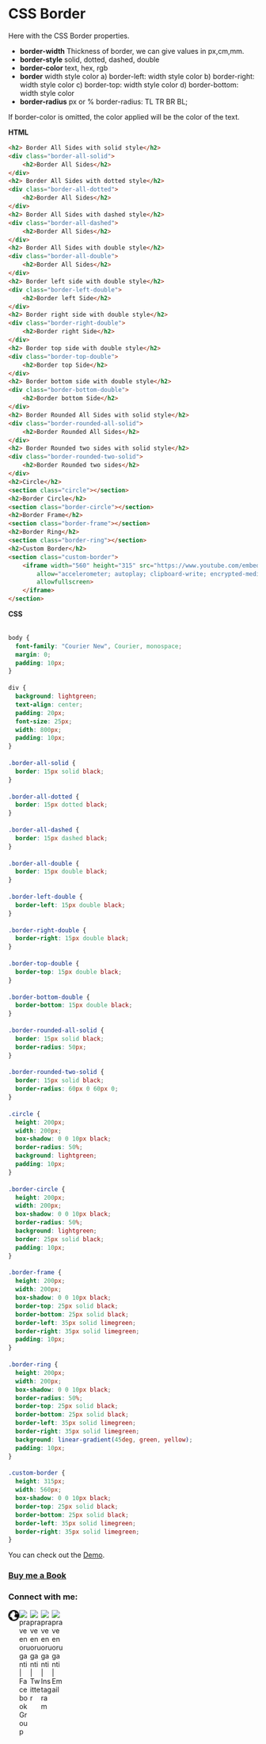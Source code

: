 # CSS Border

Here with the CSS Border properties.

- **border-width** Thickness of border, we can give values in px,cm,mm.
- **border-style** solid, dotted, dashed, double
- **border-color** text, hex, rgb
- **border** width style color
  a) border-left: width style color
  b) border-right: width style color
  c) border-top: width style color
  d) border-bottom: width style color
- **border-radius** px or %
  border-radius: TL TR BR BL;

If border-color is omitted, the color applied will be the color of the text.

**HTML**

```HTML
<h2> Border All Sides with solid style</h2>
<div class="border-all-solid">
    <h2>Border All Sides</h2>
</div>
<h2> Border All Sides with dotted style</h2>
<div class="border-all-dotted">
    <h2>Border All Sides</h2>
</div>
<h2> Border All Sides with dashed style</h2>
<div class="border-all-dashed">
    <h2>Border All Sides</h2>
</div>
<h2> Border All Sides with double style</h2>
<div class="border-all-double">
    <h2>Border All Sides</h2>
</div>
<h2> Border left side with double style</h2>
<div class="border-left-double">
    <h2>Border left Side</h2>
</div>
<h2> Border right side with double style</h2>
<div class="border-right-double">
    <h2>Border right Side</h2>
</div>
<h2> Border top side with double style</h2>
<div class="border-top-double">
    <h2>Border top Side</h2>
</div>
<h2> Border bottom side with double style</h2>
<div class="border-bottom-double">
    <h2>Border bottom Side</h2>
</div>
<h2> Border Rounded All Sides with solid style</h2>
<div class="border-rounded-all-solid">
    <h2>Border Rounded All Sides</h2>
</div>
<h2> Border Rounded two sides with solid style</h2>
<div class="border-rounded-two-solid">
    <h2>Border Rounded two sides</h2>
</div>
<h2>Circle</h2>
<section class="circle"></section>
<h2>Border Circle</h2>
<section class="border-circle"></section>
<h2>Border Frame</h2>
<section class="border-frame"></section>
<h2>Border Ring</h2>
<section class="border-ring"></section>
<h2>Custom Border</h2>
<section class="custom-border">
    <iframe width="560" height="315" src="https://www.youtube.com/embed/NBe7fzCK2V0" frameborder="0"
        allow="accelerometer; autoplay; clipboard-write; encrypted-media; gyroscope; picture-in-picture"
        allowfullscreen>
    </iframe>
</section>

```

**CSS**

```CSS

body {
  font-family: "Courier New", Courier, monospace;
  margin: 0;
  padding: 10px;
}

div {
  background: lightgreen;
  text-align: center;
  padding: 20px;
  font-size: 25px;
  width: 800px;
  padding: 10px;
}

.border-all-solid {
  border: 15px solid black;
}

.border-all-dotted {
  border: 15px dotted black;
}

.border-all-dashed {
  border: 15px dashed black;
}

.border-all-double {
  border: 15px double black;
}

.border-left-double {
  border-left: 15px double black;
}

.border-right-double {
  border-right: 15px double black;
}

.border-top-double {
  border-top: 15px double black;
}

.border-bottom-double {
  border-bottom: 15px double black;
}

.border-rounded-all-solid {
  border: 15px solid black;
  border-radius: 50px;
}

.border-rounded-two-solid {
  border: 15px solid black;
  border-radius: 60px 0 60px 0;
}

.circle {
  height: 200px;
  width: 200px;
  box-shadow: 0 0 10px black;
  border-radius: 50%;
  background: lightgreen;
  padding: 10px;
}

.border-circle {
  height: 200px;
  width: 200px;
  box-shadow: 0 0 10px black;
  border-radius: 50%;
  background: lightgreen;
  border: 25px solid black;
  padding: 10px;
}

.border-frame {
  height: 200px;
  width: 200px;
  box-shadow: 0 0 10px black;
  border-top: 25px solid black;
  border-bottom: 25px solid black;
  border-left: 35px solid limegreen;
  border-right: 35px solid limegreen;
  padding: 10px;
}

.border-ring {
  height: 200px;
  width: 200px;
  box-shadow: 0 0 10px black;
  border-radius: 50%;
  border-top: 25px solid black;
  border-bottom: 25px solid black;
  border-left: 35px solid limegreen;
  border-right: 35px solid limegreen;
  background: linear-gradient(45deg, green, yellow);
  padding: 10px;
}

.custom-border {
  height: 315px;
  width: 560px;
  box-shadow: 0 0 10px black;
  border-top: 25px solid black;
  border-bottom: 25px solid black;
  border-left: 35px solid limegreen;
  border-right: 35px solid limegreen;
}

```

You can check out the [Demo](https://praveenoruganti.github.io/praveenoruganti-css/5_Border/Demo).


### [Buy me a Book](https://bit.ly/388sUbE)


### Connect with me:

[<img align="left" alt="praveenorugantitech.blogspot.com" width="22px" src="https://raw.githubusercontent.com/iconic/open-iconic/master/svg/globe.svg" />][website]
[<img align="left" alt="praveenoruganti | Facebook Group" width="22px" src="https://cdn.jsdelivr.net/npm/simple-icons@v3/icons/facebook.svg" />][facebookgroup]
[<img align="left" alt="praveenoruganti | Twitter" width="22px" src="https://cdn.jsdelivr.net/npm/simple-icons@v3/icons/twitter.svg" />][twitter]
[<img align="left" alt="praveenoruganti | Instagram" width="22px" src="https://cdn.jsdelivr.net/npm/simple-icons@v3/icons/instagram.svg" />][instagram]
[<img align="left" alt="praveenoruganti | Email" width="22px" src="https://cdn.jsdelivr.net/npm/simple-icons@v3/icons/gmail.svg" />][email]

<br/>

[website]: https://praveenorugantitech.blogspot.com
[twitter]: https://mobile.twitter.com/praveenoruganti
[facebookgroup]: https://www.facebook.com/groups/praveenorugantitech
[instagram]: https://instagram.com/praveenorugantitech
[email]: mailto:praveenorugantitech@gmail.com
